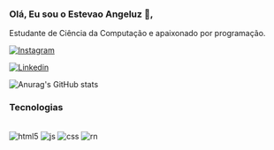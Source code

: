 ### Olá, Eu sou o Estevao Angeluz 🐨,
Estudante de Ciência da Computação e apaixonado por programação. 

[![Instagram](https://img.shields.io/badge/Instagram-E4405F?style=for-the-badge&logo=instagram&logoColor=white)](https://www.instagram.com/angeluzj27/)	

[![Linkedin](https://img.shields.io/badge/LinkedIn-0077B5?style=for-the-badge&logo=linkedin&logoColor=white)](https://www.linkedin.com/in/est%C3%AAv%C3%A3o-a-11268910b/)	

![Anurag's GitHub stats](https://github-readme-stats.vercel.app/api?username=Angeluz20&show_icons=true&theme=dracula)

### Tecnologias
<div style="display: inline_block"><br/>
<img alin='center' alt='html5' src='https://img.shields.io/badge/HTML5-E34F26?style=for-the-badge&logo=html5&logoColor=white'/>

<img alin='center' alt='js' src='https://img.shields.io/badge/JavaScript-F7DF1E?style=for-the-badge&logo=javascript&logoColor=black'/>

<img alin='center' alt='css' src='https://img.shields.io/badge/CSS3-1572B6?style=for-the-badge&logo=css3&logoColor=white'/>

<img alin='center' alt='rn' src='https://img.shields.io/badge/React_Native-20232A?style=for-the-badge&logo=react&logoColor=61DAFB'/>
</div>
	
